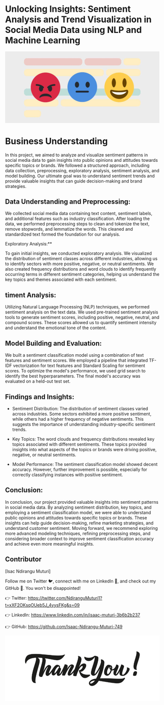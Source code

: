 # Unlocking Insights: Sentiment Analysis and Trend Visualization in Social Media Data using NLP and Machine Learning
![sentimentanalysis](images/sentimentanalysis.png)

# Business Understanding

In this project, we aimed to analyze and visualize sentiment patterns in social media data to gain insights into public opinions and attitudes towards specific topics or brands. We followed a structured approach, including data collection, preprocessing, exploratory analysis, sentiment analysis, and model building. Our ultimate goal was to understand sentiment trends and provide valuable insights that can guide decision-making and brand strategies.

## Data Understanding and Preprocessing:

We collected social media data containing text content, sentiment labels, and additional features such as industry classification. After loading the data, we performed preprocessing steps to clean and tokenize the text, remove stopwords, and lemmatize the words. This cleaned and standardized text formed the foundation for our analysis.

Exploratory Analysis:**

To gain initial insights, we conducted exploratory analysis. We visualized the distribution of sentiment classes across different industries, allowing us to identify sectors with more positive, negative, or neutral sentiments. We also created frequency distributions and word clouds to identify frequently occurring terms in different sentiment categories, helping us understand the key topics and themes associated with each sentiment.

## timent Analysis:

Utilizing Natural Language Processing (NLP) techniques, we performed sentiment analysis on the text data. We used pre-trained sentiment analysis tools to generate sentiment scores, including positive, negative, neutral, and compound scores. These scores allowed us to quantify sentiment intensity and understand the emotional tone of the content.

## Model Building and Evaluation:

We built a sentiment classification model using a combination of text features and sentiment scores. We employed a pipeline that integrated TF-IDF vectorization for text features and Standard Scaling for sentiment scores. To optimize the model's performance, we used grid search to identify the best hyperparameters. The final model's accuracy was evaluated on a held-out test set.

## Findings and Insights:

- Sentiment Distribution: The distribution of sentiment classes varied across industries. Some sectors exhibited a more positive sentiment, while others had a higher frequency of negative sentiments. This suggests the importance of understanding industry-specific sentiment trends.

- Key Topics: The word clouds and frequency distributions revealed key topics associated with different sentiments. These topics provided insights into what aspects of the topics or brands were driving positive, negative, or neutral sentiments.

- Model Performance: The sentiment classification model showed decent accuracy. However, further improvement is possible, especially for correctly classifying instances with positive sentiment.

## Conclusion:

In conclusion, our project provided valuable insights into sentiment patterns in social media data. By analyzing sentiment distribution, key topics, and employing a sentiment classification model, we were able to understand public opinions and attitudes towards specific topics or brands. These insights can help guide decision-making, refine marketing strategies, and understand customer sentiment. Moving forward, we recommend exploring more advanced modeling techniques, refining preprocessing steps, and considering broader context to improve sentiment classification accuracy and achieve even more meaningful insights.

## Contributor
[Isac Ndirangu Muturi]

Follow me on Twitter 🐦, connect with me on LinkedIn 🔗, and check out my GitHub 🐙. You won't be disappointed!

👉 Twitter: https://twitter.com/NdiranguMuturi1?t=xXF2OKsqOUeb5J_4yysFKg&s=09

👉 LinkedIn: https://www.linkedin.com/in/isaac-muturi-3b6b2b237

👉 GitHub: https://github.com/Isaac-Ndirangu-Muturi-749

![thankyouimage](images/thankyouimage.png)